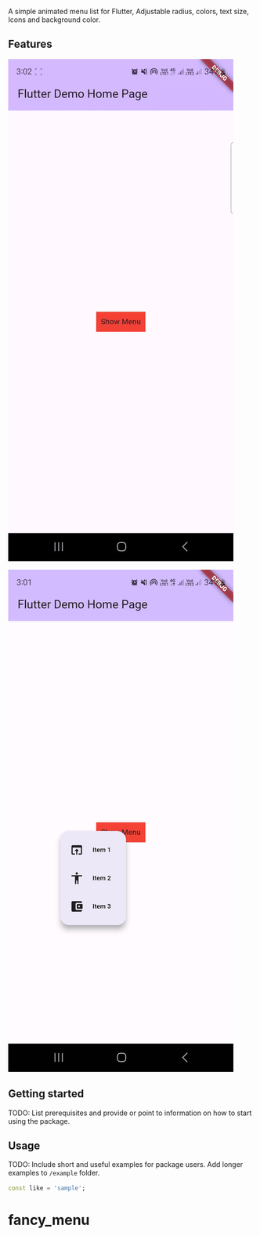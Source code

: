 

A simple animated  menu list for Flutter, Adjustable radius, colors, text size, Icons and background color.

## Features

![a.gif](doc%2Fa.gif)

![b.jpg](doc%2Fb.jpg)


## Getting started

TODO: List prerequisites and provide or point to information on how to
start using the package.

## Usage

TODO: Include short and useful examples for package users. Add longer examples
to `/example` folder.

```dart
const like = 'sample';
```


# fancy_menu
